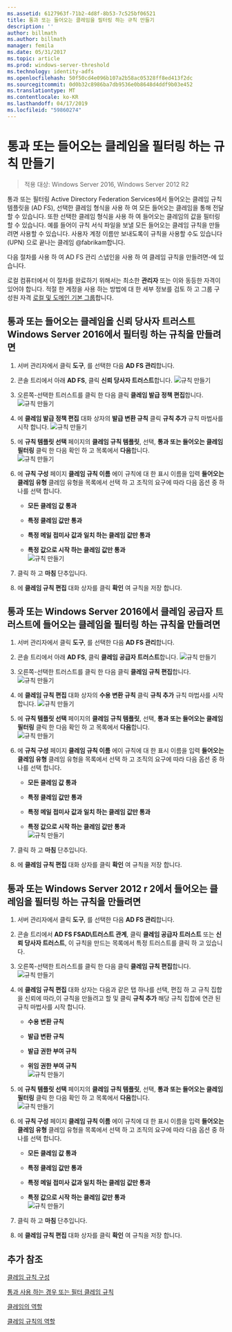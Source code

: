 ```yaml
---
ms.assetid: 6127963f-71b2-4d8f-8b53-7c525bf06521
title: 통과 또는 들어오는 클레임을 필터링 하는 규칙 만들기
description: ''
author: billmath
ms.author: billmath
manager: femila
ms.date: 05/31/2017
ms.topic: article
ms.prod: windows-server-threshold
ms.technology: identity-adfs
ms.openlocfilehash: 50f50cd4e096b107a2b58ac05328ff8ed413f2dc
ms.sourcegitcommit: 0d0b32c8986ba7db9536e0b8648d4ddf9b03e452
ms.translationtype: MT
ms.contentlocale: ko-KR
ms.lasthandoff: 04/17/2019
ms.locfileid: "59860274"
---
```

# <a name="create-a-rule-to-pass-through-or-filter-an-incoming-claim"></a>통과 또는 들어오는 클레임을 필터링 하는 규칙 만들기

>적용 대상: Windows Server 2016, Windows Server 2012 R2

통과 또는 필터링 Active Directory Federation Services에서 들어오는 클레임 규칙 템플릿을 \(AD FS\), 선택한 클레임 형식을 사용 하 여 모든 들어오는 클레임을 통해 전달할 수 있습니다. 또한 선택한 클레임 형식을 사용 하 여 들어오는 클레임의 값을 필터링 할 수 있습니다. 예를 들어이 규칙 서식 파일을 보낼 모든 들어오는 클레임 규칙을 만들려면 사용할 수 있습니다. 사용자 계정 이름만 보내도록이 규칙을 사용할 수도 있습니다 \(UPN\) 으로 끝나는 클레임 @fabrikam합니다.  
  
다음 절차를 사용 하 여 AD FS 관리 스냅인을 사용 하 여 클레임 규칙을 만들려면\-에 있습니다.  
  
로컬 컴퓨터에서 이 절차를 완료하기 위해서는 최소한 **관리자** 또는 이와 동등한 자격이 있어야 합니다.  적절 한 계정을 사용 하는 방법에 대 한 세부 정보를 검토 하 고 그룹 구성원 자격 [로컬 및 도메인 기본 그룹](https://go.microsoft.com/fwlink/?LinkId=83477)합니다.   

## <a name="to-create-a-rule-to-pass-through-or-filter-an-incoming-claim-on-a-relying-party-trust-in-windows-server-2016"></a>통과 또는 들어오는 클레임을 신뢰 당사자 트러스트 Windows Server 2016에서 필터링 하는 규칙을 만들려면 

1.  서버 관리자에서 클릭 **도구**, 를 선택한 다음 **AD FS 관리**합니다.  
  
2.  콘솔 트리에서 아래 **AD FS**, 클릭 **신뢰 당사자 트러스트**합니다. 
![규칙 만들기](media/Create-a-Rule-to-Pass-Through-or-Filter-an-Incoming-Claim/claimrule9.PNG)  
  
3.  오른쪽\-선택한 트러스트를 클릭 한 다음 클릭 **클레임 발급 정책 편집**합니다.
![규칙 만들기](media/Create-a-Rule-to-Pass-Through-or-Filter-an-Incoming-Claim/claimrule10.PNG)   
  
4.  에 **클레임 발급 정책 편집** 대화 상자의 **발급 변환 규칙** 클릭 **규칙 추가** 규칙 마법사를 시작 합니다. 
![규칙 만들기](media/Create-a-Rule-to-Pass-Through-or-Filter-an-Incoming-Claim/claimrule11.PNG)    

5.  에 **규칙 템플릿 선택** 페이지의 **클레임 규칙 템플릿**, 선택, **통과 또는 들어오는 클레임 필터링** 클릭 한 다음 확인 하 고 목록에서 **다음**합니다.  
![규칙 만들기](media/Create-a-Rule-to-Pass-Through-or-Filter-an-Incoming-Claim/claimrule4.PNG)    

6.  에 **규칙 구성** 페이지 **클레임 규칙 이름** 에이 규칙에 대 한 표시 이름을 입력 **들어오는 클레임 유형** 클레임 유형을 목록에서 선택 하 고 조직의 요구에 따라 다음 옵션 중 하나를 선택 합니다.  
  
    -   **모든 클레임 값 통과**  
  
    -   **특정 클레임 값만 통과**  
  
    -   **특정 메일 접미사 값과 일치 하는 클레임 값만 통과**  
  
    -   **특정 값으로 시작 하는 클레임 값만 통과**  
![규칙 만들기](media/Create-a-Rule-to-Pass-Through-or-Filter-an-Incoming-Claim/claimrule5.PNG)    

7.  클릭 하 고 **마침** 단추입니다.  
  
8.  에 **클레임 규칙 편집** 대화 상자를 클릭 **확인** 여 규칙을 저장 합니다.
  
## <a name="to-create-a-rule-to-pass-through-or-filter-an-incoming-claim-on-a-claims-provider-trust-in-windows-server-2016"></a>통과 또는 Windows Server 2016에서 클레임 공급자 트러스트에 들어오는 클레임을 필터링 하는 규칙을 만들려면 
  
1.  서버 관리자에서 클릭 **도구**, 를 선택한 다음 **AD FS 관리**합니다.  
  
2.  콘솔 트리에서 아래 **AD FS**, 클릭 **클레임 공급자 트러스트**합니다. 
![규칙 만들기](media/Create-a-Rule-to-Pass-Through-or-Filter-an-Incoming-Claim/claimrule1.PNG)  
  
3.  오른쪽\-선택한 트러스트를 클릭 한 다음 클릭 **클레임 규칙 편집**합니다.
![규칙 만들기](media/Create-a-Rule-to-Pass-Through-or-Filter-an-Incoming-Claim/claimrule2.PNG)   
  
4.  에 **클레임 규칙 편집** 대화 상자의 **수용 변환 규칙** 클릭 **규칙 추가** 규칙 마법사를 시작 합니다.
![규칙 만들기](media/Create-a-Rule-to-Pass-Through-or-Filter-an-Incoming-Claim/claimrule3.PNG)    

5.  에 **규칙 템플릿 선택** 페이지의 **클레임 규칙 템플릿**, 선택, **통과 또는 들어오는 클레임 필터링** 클릭 한 다음 확인 하 고 목록에서 **다음**합니다.  
![규칙 만들기](media/Create-a-Rule-to-Pass-Through-or-Filter-an-Incoming-Claim/claimrule4.PNG)    

6.  에 **규칙 구성** 페이지 **클레임 규칙 이름** 에이 규칙에 대 한 표시 이름을 입력 **들어오는 클레임 유형** 클레임 유형을 목록에서 선택 하 고 조직의 요구에 따라 다음 옵션 중 하나를 선택 합니다.  
  
    -   **모든 클레임 값 통과**  
  
    -   **특정 클레임 값만 통과**  
  
    -   **특정 메일 접미사 값과 일치 하는 클레임 값만 통과**  
  
    -   **특정 값으로 시작 하는 클레임 값만 통과**  
![규칙 만들기](media/Create-a-Rule-to-Pass-Through-or-Filter-an-Incoming-Claim/claimrule5.PNG)    

7.  클릭 하 고 **마침** 단추입니다.  
  
8.  에 **클레임 규칙 편집** 대화 상자를 클릭 **확인** 여 규칙을 저장 합니다.  

## <a name="to-create-a-rule-to-pass-through-or-filter-an-incoming-claim-in-windows-server-2012-r2"></a>통과 또는 Windows Server 2012 r 2에서 들어오는 클레임을 필터링 하는 규칙을 만들려면

1.  서버 관리자에서 클릭 **도구**, 를 선택한 다음 **AD FS 관리**합니다.  
  
2.  콘솔 트리에서 **AD FS FSAD\\트러스트 관계**, 클릭 **클레임 공급자 트러스트** 또는 **신뢰 당사자 트러스트**, 이 규칙을 만드는 목록에서 특정 트러스트를 클릭 하 고 있습니다.  
  
3.  오른쪽\-선택한 트러스트를 클릭 한 다음 클릭 **클레임 규칙 편집**합니다.
![규칙 만들기](media/Create-a-Rule-to-Pass-Through-or-Filter-an-Incoming-Claim/claimrule6.PNG)   
  
4.  에 **클레임 규칙 편집** 대화 상자는 다음과 같은 탭 하나를 선택, 편집 하 고 규칙 집합을 신뢰에 따라,이 규칙을 만들려고 할 및 클릭 **규칙 추가** 해당 규칙 집합에 연관 된 규칙 마법사를 시작 합니다.  
  
    -   **수용 변환 규칙**  
  
    -   **발급 변환 규칙**  
  
    -   **발급 권한 부여 규칙**  
  
    -   **위임 권한 부여 규칙**  
![규칙 만들기](media/Create-a-Rule-to-Permit-All-Users/permitall5.PNG)    

5.  에 **규칙 템플릿 선택** 페이지의 **클레임 규칙 템플릿**, 선택, **통과 또는 들어오는 클레임 필터링** 클릭 한 다음 확인 하 고 목록에서 **다음**합니다.  
![규칙 만들기](media/Create-a-Rule-to-Pass-Through-or-Filter-an-Incoming-Claim/claimrule7.PNG)    

6.  에 **규칙 구성** 페이지 **클레임 규칙 이름** 에이 규칙에 대 한 표시 이름을 입력 **들어오는 클레임 유형** 클레임 유형을 목록에서 선택 하 고 조직의 요구에 따라 다음 옵션 중 하나를 선택 합니다.  
  
    -   **모든 클레임 값 통과**  
  
    -   **특정 클레임 값만 통과**  
  
    -   **특정 메일 접미사 값과 일치 하는 클레임 값만 통과**  
  
    -   **특정 값으로 시작 하는 클레임 값만 통과**  
![규칙 만들기](media/Create-a-Rule-to-Pass-Through-or-Filter-an-Incoming-Claim/claimrule8.PNG)    

7.  클릭 하 고 **마침** 단추입니다.  
  
8.  에 **클레임 규칙 편집** 대화 상자를 클릭 **확인** 여 규칙을 저장 합니다.  



  
## <a name="additional-references"></a>추가 참조  
[클레임 규칙 구성](Configure-Claim-Rules.md)  
  
[통과 사용 하는 경우 또는 필터 클레임 규칙](../../ad-fs/technical-reference/When-to-Use-a-Pass-Through-or-Filter-Claim-Rule.md)  
  
[클레임의 역할](../../ad-fs/technical-reference/The-Role-of-Claims.md)  
  
[클레임 규칙의 역할](../../ad-fs/technical-reference/The-Role-of-Claim-Rules.md)  
  
